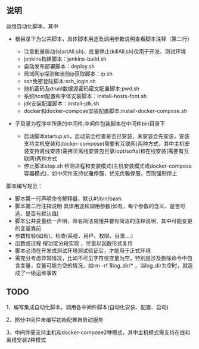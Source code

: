 ##  说明

运维自动化脚本，其中

- 根目录下为公共脚本，具体脚本用途及调用参数说明查看脚本注释（第二行）

    -  注意批量启动(startAll.sh)、批量停止(killAll.sh)仅用于开发、测试环境
    -  jenkins构建脚本：jenkins-build.sh
    -  自动发布部署脚本：deploy.sh
    -  局域网ip探测和当前ip获取脚本：ip.sh
    -  ssh免密登陆脚本:ssh_login.sh
    -  随机密码及druid数据源密码密文配置脚本:pwd.sh
    -  系统host配置和字体安装脚本：install-hosts-font.sh
    -  jdk安装配置脚本：install-jdk.sh
    -  docker和docker-compose安装配置脚本:install-docker-compose.sh
- 子目录为程序中所需的中间件,中间件包装脚本在中间件bin目录下

    - 启动脚本startup.sh，启动前会检查是否已安装，未安装会先安装，安装支持主机安装和docker-compose(需要有互联网)两种方式，其中主机安装支持离线安装(需拷贝离线安装包目录/opt/softs)和在线安装(需要有互联网)两种方式
    - 停止脚本stop.sh 检测进程和安装模式(主机安装模式或docker-compose容器模式)，如中间件支持优雅停服，优先优雅停服，否则强制停止

脚本编写规范：

- 脚本第一行声明命令解释器，默认#!/bin/bash
- 脚本第二行注释说明 具体用途和调用参数(如有，每个参数的含义、是否可选、是否有默认值)
- 脚本公共变量统一声明，命名简洁易懂并要有简洁的注释说明，其中可能变更的变量靠前
- 参数校验(如有)、检查(系统、用户、权限、目录....)
- 函数或过程 按功能分段实现 ，尽量以函数形式复用
- 脚本必须在开发或测试环境测试验证后，才能用于正式环境
- 需充分考虑异常情况，比如不可见字符或变量为空，特别是涉及删除命令中包含变量，变量可能为空的情况，如rm -rf $log_dir/* ，当log_dir为空时，就造成了一级运维事故

## TODO 

1、编写集成自动化脚本，调用各中间件脚本(自动化安装、配置、启动)

2、部分中间件未编写初始配置自启动服务

3、中间件需支持主机和docker-compose2种模式，其中主机模式需支持在线和离线安装2种模式